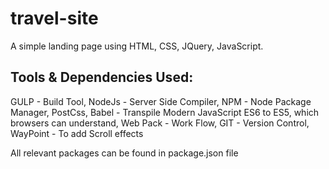 # travel-site
A simple landing page using HTML, CSS, JQuery, JavaScript.

Tools & Dependencies Used:
--------------------------
GULP - Build Tool,
NodeJs - Server Side Compiler,
NPM - Node Package Manager,
PostCss,
Babel - Transpile Modern JavaScript ES6 to ES5, which browsers can understand,
Web Pack - Work Flow,
GIT - Version Control,
WayPoint - To add Scroll effects 

All relevant packages can be found in package.json file

